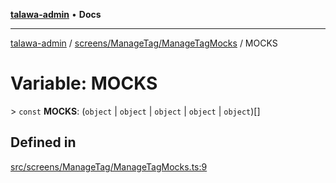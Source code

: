 [**talawa-admin**](../../../../README.md) • **Docs**

***

[talawa-admin](../../../../modules.md) / [screens/ManageTag/ManageTagMocks](../README.md) / MOCKS

# Variable: MOCKS

\> `const` **MOCKS**: (`object` \| `object` \| `object` \| `object` \| `object`)[]

## Defined in

[src/screens/ManageTag/ManageTagMocks.ts:9](https://github.com/PalisadoesFoundation/talawa-admin/blob/7a991b3aa824070bd53d6367f1ce7f072321af88/src/screens/ManageTag/ManageTagMocks.ts#L9)
